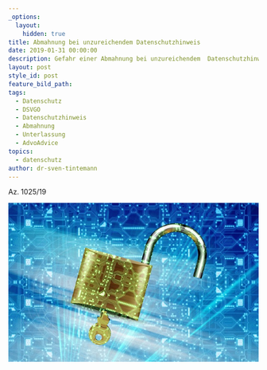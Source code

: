 ```yaml
---
_options:
  layout:
    hidden: true
title: Abmahnung bei unzureichendem Datenschutzhinweis
date: 2019-01-31 00:00:00
description: Gefahr einer Abmahnung bei unzureichendem  Datenschutzhinweis
layout: post
style_id: post
feature_bild_path:
tags:
  - Datenschutz
  - DSVGO
  - Datenschutzhinweis
  - Abmahnung
  - Unterlassung
  - AdvoAdvice
topics:
  - datenschutz
author: dr-sven-tintemann
---
```


Az. 1025/19

![](/uploads/security-2168234-640.jpg)